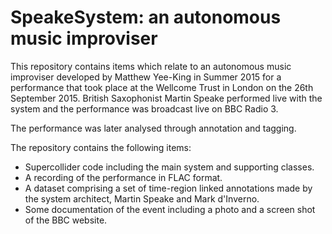 # SpeakeSystem: an autonomous music improviser

This repository contains items which relate to an autonomous music improviser developed by Matthew Yee-King in Summer 2015 for a performance that took place at the Wellcome Trust in London on  the 26th September 2015. British Saxophonist Martin Speake performed live with the system and the performance was broadcast live on BBC Radio 3. 

The performance was later analysed through annotation and tagging. 

The repository contains the following items:

* Supercollider code including the main system and supporting classes.
* A recording of the performance in FLAC format.
* A dataset comprising a set of time-region linked annotations made by the system architect, Martin Speake and Mark d'Inverno.
* Some documentation of the event including a photo and a screen shot of the BBC website.

